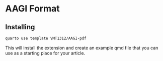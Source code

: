 # AAGI Format

## Installing

```bash
quarto use template VMT1312/AAGI-pdf
```

This will install the extension and create an example qmd file that you can use as a starting place for your article.

